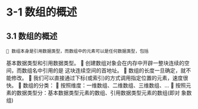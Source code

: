 # 3-1 数组的概述
## 3.1 数组的概述
	 数组本身是引用数据类型，而数组中的元素可以是任何数据类型，包括
基本数据类型和引用数据类型。
	 创建数组对象会在内存中开辟一整块连续的空间，而数组名中引用的是
这块连续空间的首地址。
 数组的长度一旦确定，就不能修改。
 我们可以直接通过下标(或索引)的方式调用指定位置的元素，速度很快。
 数组的分类：
 按照维度：一维数组、二维数组、三维数组、…
 按照元素的数据类型分：基本数据类型元素的数组、引用数据类型元素的数组(即对
象数组)